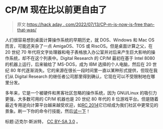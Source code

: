# CP/M 现在比以前更自由了

> 原文:[https://hack aday . com/2022/07/13/CP-m-is-now-is-free than-that-was/](https://hackaday.com/2022/07/13/cp-m-is-now-freer-than-it-was/)

人们很容易想到桌面计算操作系统的早期历史，就 DOS、Windows 和 Mac OS 而言，可能还夹杂了一点 AmigaOS、TOS 或 RiscOS。但是桌面计算之父，在 20 世纪 70 年代将文字处理器和电子表格放入办公室并对后来产生巨大影响的操作系统，却不在这个列表中。Digital Research 的 CP/M 最初在基于 Intel 8080 的机器上运行，后来输给了 MS-DOS，成为 IBM 选择的个人电脑，然后在 20 世纪 80 年代逐渐消失。它的来源在很长一段时间里一直以某种形式提供，但现在我们从 Digital Research 的继任者公司那里得到确认，它现在可以不受限制地在哪里分发。

多年来，它是一个被硬件和黑客社区忽略的操作系统，因为 GNU/Linux 的吸引力更强，大多数可用的 CP/M 机器也是 20 世纪 80 年代的 8 位游戏平台。但是随着最近专用逆向计算平台越来越受欢迎，如[RC 2014](https://hackaday.com/2016/09/08/review-the-rc2014-z80-computer/)它已经成为我们社区中更常见的景象。刷一下你的命令行技能，然后[试一下](https://hackaday.com/2017/03/25/cpm-8266/)！

标题:迈克尔·斯派特， [CC BY-SA 3.0](https://commons.wikimedia.org/wiki/File:Sanco_8001.jpg) 。